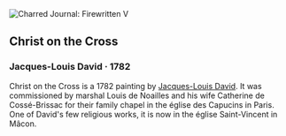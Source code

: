 <div class="artwork-of-the-day">
  <div class="container">
    <div class="img-wrapper">
      <img
        src="https://uploads6.wikiart.org/images/jacques-louis-david/christ-on-the-cross-1782.jpg!Large.jpg"
        alt="Charred Journal: Firewritten V" />
    </div>
    <div class="artwork-detail">
      <div class="artwork-origin"> 
        <h2 class="artwork-name">Christ on the Cross</h2>
        <h3 class="artist">
          Jacques-Louis David
                    ·  1782
        </h3>
      </div>
      <p class="description">
        <span class="artwork-description-text ng-binding" ng-bind-html="viewModel.ArtworkOfTheDay.Description | unsafe">Christ on the Cross is a 1782 painting by <a target="_blank" href="/en/jacques-louis-david">Jacques-Louis David</a>. It was commissioned by marshal Louis de Noailles and his wife Catherine de Cossé-Brissac for their family chapel in the église des Capucins in Paris. One of David's few religious works, it is now in the église Saint-Vincent in Mâcon.</span>
                        <div class="text-shadow-container ng-hide" ng-show="showShadow"></div>
      </p>
    </div>
  </div>

</div>
